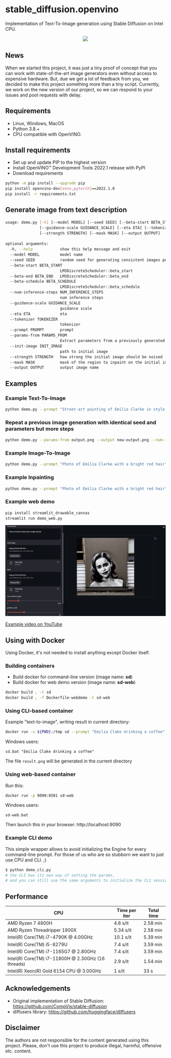 # stable_diffusion.openvino

Implementation of Text-To-Image generation using Stable Diffusion on Intel CPU.
<p align="center">
  <img src="data/title.png"/>
</p>

## News

When we started this project, it was just a tiny proof of concept that you can work with state-of-the-art image generators even without access to expensive hardware.
But, due we get a lot of feedback from you, we decided to make this project something more than a tiny script.
Currently, we work on the new version of our project, so we can respond to your issues and pool requests with delay.


## Requirements

* Linux, Windows, MacOS
* Python 3.8.+
* CPU compatible with OpenVINO.

## Install requirements

* Set up and update PIP to the highest version
* Install OpenVINO™ Development Tools 2022.1 release with PyPI
* Download requirements

```bash
python -m pip install --upgrade pip
pip install openvino-dev[onnx,pytorch]==2022.1.0
pip install -r requirements.txt
```

## Generate image from text description

```bash
usage: demo.py [-h] [--model MODEL] [--seed SEED] [--beta-start BETA_START] [--beta-end BETA_END] [--beta-schedule BETA_SCHEDULE] [--num-inference-steps NUM_INFERENCE_STEPS]
               [--guidance-scale GUIDANCE_SCALE] [--eta ETA] [--tokenizer TOKENIZER] [--prompt PROMPT] [--params-from PARAMS_FROM] [--init-image INIT_IMAGE] 
               [--strength STRENGTH] [--mask MASK] [--output OUTPUT]

optional arguments:
  -h, --help            show this help message and exit
  --model MODEL         model name
  --seed SEED           random seed for generating consistent images per prompt
  --beta-start BETA_START
                        LMSDiscreteScheduler::beta_start
  --beta-end BETA_END   LMSDiscreteScheduler::beta_end
  --beta-schedule BETA_SCHEDULE
                        LMSDiscreteScheduler::beta_schedule
  --num-inference-steps NUM_INFERENCE_STEPS
                        num inference steps
  --guidance-scale GUIDANCE_SCALE
                        guidance scale
  --eta ETA             eta
  --tokenizer TOKENIZER
                        tokenizer
  --prompt PROMPT       prompt
  --params-from PARAMS_FROM
                        Extract parameters from a previously generated image.
  --init-image INIT_IMAGE
                        path to initial image
  --strength STRENGTH   how strong the initial image should be noised [0.0, 1.0]
  --mask MASK           mask of the region to inpaint on the initial image
  --output OUTPUT       output image name
  ```

## Examples

### Example Text-To-Image
```bash
python demo.py --prompt "Street-art painting of Emilia Clarke in style of Banksy, photorealism"
```

### Repeat a previous image generation with identical seed and parameters but more steps
```bash
python demo.py --params-from output.png --output new-output.png --num-inference-steps 64
```

### Example Image-To-Image
```bash
python demo.py --prompt "Photo of Emilia Clarke with a bright red hair" --init-image ./data/input.png --strength 0.5
```

### Example Inpainting
```bash
python demo.py --prompt "Photo of Emilia Clarke with a bright red hair" --init-image ./data/input.png --mask ./data/mask.png --strength 0.5
```

### Example web demo

```bash
pip install streamlit_drawable_canvas
streamlit run demo_web.py
```

<p align="center">
  <img src="data/demo_web.png"/>
</p>

[Example video on YouTube](https://youtu.be/wkbrRr6PPcY)

## Using with Docker

Using Docker, it's not needed to install anything except Docker itself.

### Building containers

* Build docker for command-line version (image name: **sd**)
* Build docker for web demo version (image name: **sd-web**)

```bash
docker build . -t sd
docker build . -f Dockerfile-webdemo -t sd-web
```

### Using CLI-based container
Example "text-to-image", writing result in current directory:
```bash
docker run -v ${PWD}:/tmp sd --prompt "Emilia Clake drinking a coffee" --output /tmp/result.png
```
Windows users:
```
sd.bat "Emilia Clake drinking a coffee"
```
The file `result.png` will be generated in the current directory

### Using web-based container
Run this:

```bash
docker run -p 9090:8501 sd-web
```
Windows users:
```
sd-web.bat
```
Then launch this in your browser: http://localhost:9090

### Example CLI demo
This simple wrapper allows to avoid initializing the Engine for every command-line prompt.
For those of us who are so stubborn we want to just use CPU and CLI. ;)
```bash
$ python demo_cli.py
# the CLI has its own way of setting the params,
# and you can still use the same arguments to initialize the CLI session
```

## Performance

| CPU                                                   | Time per iter | Total time |
|-------------------------------------------------------|---------------|------------|
| AMD Ryzen 7 4800H                                     | 4.8 s/it      | 2.58 min   |
| AMD Ryzen Threadripper 1900X                          | 5.34 s/it     | 2.58 min   |
| Intel(R) Core(TM) i7-4790K  @ 4.00GHz                 | 10.1 s/it     | 5.39 min   |
| Intel(R) Core(TM) i5-8279U                            | 7.4 s/it      | 3.59 min   |
| Intel(R) Core(TM) i7-1165G7 @ 2.80GHz                 | 7.4 s/it      | 3.59 min   |
| Intel(R) Core(TM) i7-11800H @ 2.30GHz (16 threads)    | 2.9 s/it      | 1.54 min   |
| Intel(R) Xeon(R) Gold 6154 CPU @ 3.00GHz              | 1 s/it        | 33 s       |

## Acknowledgements

* Original implementation of Stable Diffusion: https://github.com/CompVis/stable-diffusion
* diffusers library: https://github.com/huggingface/diffusers

## Disclaimer

The authors are not responsible for the content generated using this project.
Please, don't use this project to produce illegal, harmful, offensive etc. content.
